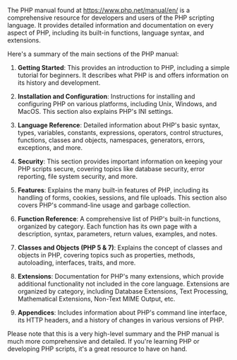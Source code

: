 The PHP manual found at https://www.php.net/manual/en/ is a comprehensive resource for developers and users of the PHP scripting language. It provides detailed information and documentation on every aspect of PHP, including its built-in functions, language syntax, and extensions.

Here's a summary of the main sections of the PHP manual:

1. **Getting Started**: This provides an introduction to PHP, including a simple tutorial for beginners. It describes what PHP is and offers information on its history and development.

2. **Installation and Configuration**: Instructions for installing and configuring PHP on various platforms, including Unix, Windows, and MacOS. This section also explains PHP's INI settings.

3. **Language Reference**: Detailed information about PHP's basic syntax, types, variables, constants, expressions, operators, control structures, functions, classes and objects, namespaces, generators, errors, exceptions, and more.

4. **Security**: This section provides important information on keeping your PHP scripts secure, covering topics like database security, error reporting, file system security, and more.

5. **Features**: Explains the many built-in features of PHP, including its handling of forms, cookies, sessions, and file uploads. This section also covers PHP's command-line usage and garbage collection.

6. **Function Reference**: A comprehensive list of PHP's built-in functions, organized by category. Each function has its own page with a description, syntax, parameters, return values, examples, and notes.

7. **Classes and Objects (PHP 5 & 7)**: Explains the concept of classes and objects in PHP, covering topics such as properties, methods, autoloading, interfaces, traits, and more.

8. **Extensions**: Documentation for PHP's many extensions, which provide additional functionality not included in the core language. Extensions are organized by category, including Database Extensions, Text Processing, Mathematical Extensions, Non-Text MIME Output, etc.

9. **Appendices**: Includes information about PHP's command line interface, its HTTP headers, and a history of changes in various versions of PHP.

Please note that this is a very high-level summary and the PHP manual is much more comprehensive and detailed. If you're learning PHP or developing PHP scripts, it's a great resource to have on hand.